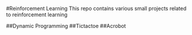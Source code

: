 #Reinforcement Learning
This repo contains various small projects related to reinforcement learning

##Dynamic Programming
##Tictactoe
##Acrobot